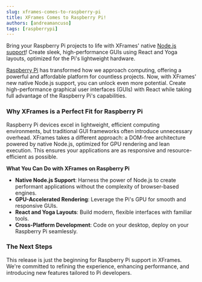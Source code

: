 ```yaml
---
slug: xframes-comes-to-raspberry-pi
title: XFrames Comes to Raspberry Pi!
authors: [andreamancuso]
tags: [raspberrypi]
---
```


Bring your Raspberry Pi projects to life with XFrames' native [Node.js support](https://github.com/andreamancuso/xframes/tree/main/packages/dear-imgui/examples/node-example)! Create sleek, high-performance GUIs using React and Yoga layouts, optimized for the Pi's lightweight hardware.

<!-- truncate -->

[Raspberry Pi](https://www.raspberrypi.com/) has transformed how we approach computing, offering a powerful and affordable platform for countless projects. Now, with XFrames' new native Node.js support, you can unlock even more potential. Create high-performance graphical user interfaces (GUIs) with React while taking full advantage of the Raspberry Pi's capabilities.

### Why XFrames is a Perfect Fit for Raspberry Pi
Raspberry Pi devices excel in lightweight, efficient computing environments, but traditional GUI frameworks often introduce unnecessary overhead. XFrames takes a different approach: a DOM-free architecture powered by native Node.js, optimized for GPU rendering and lean execution. This ensures your applications are as responsive and resource-efficient as possible.

**What You Can Do with XFrames on Raspberry Pi**

- **Native Node.js Support**: Harness the power of Node.js to create performant applications without the complexity of browser-based engines.
- **GPU-Accelerated Rendering**: Leverage the Pi's GPU for smooth and responsive GUIs.
- **React and Yoga Layouts**: Build modern, flexible interfaces with familiar tools.
- **Cross-Platform Development**: Code on your desktop, deploy on your Raspberry Pi seamlessly.

### The Next Steps
This release is just the beginning for Raspberry Pi support in XFrames. We're committed to refining the experience, enhancing performance, and introducing new features tailored to Pi developers.